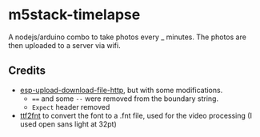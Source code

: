 # m5stack-timelapse

A nodejs/arduino combo to take photos every \_ minutes. The photos are then uploaded to a server via wifi.

## Credits

-   [esp-upload-download-file-http](https://github.com/nhatuan84/esp32-upload-download-multipart-http), but with some modifications.
    -   `==` and some `--` were removed from the boundary string.
    -   `Expect` header removed
-   [ttf2fnt](https://ttf2fnt.com/) to convert the font to a .fnt file, used for the video processing (I used open sans light at 32pt)
